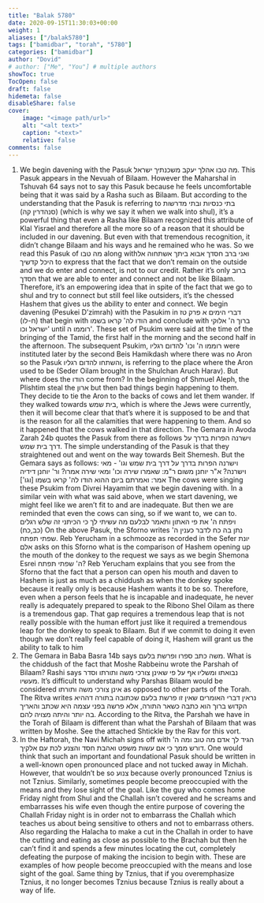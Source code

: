 ```yaml
---
title: "Balak 5780"
date: 2020-09-15T11:30:03+00:00
weight: 1
aliases: ["/balak5780"]
tags: ["bamidbar", "torah", "5780"]
categories: ["bamidbar"]
author: "Dovid"
# author: ["Me", "You"] # multiple authors
showToc: true
TocOpen: false
draft: false
hidemeta: false
disableShare: false
cover:
    image: "<image path/url>"
    alt: "<alt text>"
    caption: "<text>"
    relative: false
comments: false
---
```

1) We begin davening with the Pasuk מה טבו אהלך יעקב משכנתיך ישראל. This Pasuk appears in the Nevuah of Bilaam. However the Maharshal in Tshuvah 64 says not to say this Pasuk because he feels uncomfortable being that it was said by a Rasha such as Bilaam. But according to the understanding that the Pasuk is referring to בתי כנסיות ובתי מדרשות (סנהדרין קה) (which is why we say it when we walk into shul), it’s a powerful thing that even a Rasha like Bilaam recognized this attribute of Klal Yisrael and therefore all the more so of a reason that it should be included in our davening.
But even with that tremendous recognition, it didn’t change Bilaam and his ways and he remained who he was. So we read this Pasuk of מה טבו along withואני ברב חסדך אבוא ביתך אשתחוה אל היכל קדשיך to express that the fact that we don’t remain on the outside and we do enter and connect, is not to our credit. Rather it’s only ברוב חסדך that we are able to enter and connect and not be like Bilaam. Therefore, it’s an empowering idea that in spite of the fact that we go to shul and try to connect but still feel like outsiders, it’s the chessed Hashem that gives us the ability to enter and connect.
We begin davening (Pesukei D’zimrah) with the Pasukim in דברי הימים א פרק טז (ח-לו) that begin with הודו לה' קראו בשמו and conclude with ברוך ה' אלוקי ישראל וכו' until רוממו ה'. These set of Psukim were said at the time of the bringing of the Tamid, the first half in the morning and the second half in the afternoon. The subsequent Psukim, רוממו ה' וכו' להדום רגליו were instituted later by the second Beis Hamikdash where there was no Aron so the Pasuk והשתחו להדום רגליו, is referring to the place where the Aron used to be (Seder Oilam brought in the Shulchan Aruch Harav). But where does the הודו come from?
In the beginning of Shmuel Aleph, the Plishtim steal the ארון but then bad things begin happening to them. They decide to tie the Aron to the backs of cows and let them wander. If they walked towards בית שמש, which is where the Jews were currently, then it will become clear that that’s where it is supposed to be and that is the reason for all the calamities that were happening to them. And so it happened that the cows walked in that direction. The Gemara in Avoda Zarah 24b quotes the Pasuk from there as follows וישרנה הפרות בדרך על דרך בית שמש. The simple understanding of the Pasuk is that they straightened out and went on the way towards Beit Shemesh. But the Gemara says as follows:
וישרנה הפרות בדרך על דרך בית שמש וגו' - מאי וישרנה? א"ר יוחנן משום ר"מ: שאמרו שירה וכו' ומאי שירה אמרו? ור' יוחנן דידיה אמר: ואמרתם ביום ההוא הודו לה' קראו בשמו [וגו']
The cows were singing these Psukim from Divrei Hayamim that we begin davening with. In a similar vein with what was said above, when we start davening, we might feel like we aren’t fit to and are inadequate. But then we are reminded that even the cows can sing, so if we want to, we can to.  
ויפתח ה' את פי האתון ותאמר לבלעם מה עשיתי לך כי הכיתני זה שלש רגלים (כב,כח)
On the above Pasuk, the Sforno writes נתן בה כח לדבר כענין ה' שפתי תפתח. Reb Yerucham in a schmooze as recorded in the Sefer יונת אלם asks on this Sforno what is the comparison of Hashem opening up the mouth of the donkey to the request we says as we begin Shemona Esrei ה' שפתי תפתח? Reb Yerucham explains that you see from the Sforno that the fact that a person can open his mouth and daven to Hashem is just as much as a chiddush as when the donkey spoke because it really only is because Hashem wants it to be so. Therefore, even when a person feels that he is incapable and inadequate, he never really is adequately prepared to speak to the Ribono Shel Oilam as there is a tremendous gap. That gap requires a tremendous leap that is not really possible with the human effort just like it required a tremendous leap for the donkey to speak to Bilaam. But if we commit to doing it even though we don’t really feel capable of doing it, Hashem will grant us the ability to talk to him
2) The Gemara in Baba Basra 14b says משה כתב ספרו ופרשת בלעם. What is the chiddush of the fact that Moshe Rabbeinu wrote the Parshah of Bilaam?
Rashi says נבואתו ומשליו אף על פי שאינן צורכי משה ותורתו וסדר מעשיו. It’s difficult to understand why Parshas Bilaam would be considered אינן צורכי משה ותורתו as opposed to other parts of the Torah.
The Ritva writes נראין דברי האומרים שאין זו פרשת בלעם שכתובה בתורה דההיא הקדוש ברוך הוא כתבה כשאר התורה, אלא פרשה בפני עצמה היא שכתב והאריך בה יותר והיתה מצויה להם. According to the Ritva, the Parshah we have in the Torah of Bilaam is different than what the Parshah of Bilaam that was written by Moshe.
See the attached Shtickle by the Rav for this vort.
3) In the Haftorah, the Navi Michah signs off with הגיד לך אדם מה טוב ומה ה' דורש ממך כי אם עשות משפט ואהבת חסד והצנע לכת עם אלקיך. One would think that such an important and foundational Pasuk should be written in a well-known open pronounced place and not tucked away in Michah. However, that wouldn’t be so צנוע because overly pronounced Tznius is not Tznius.
Similarly, sometimes people become preoccupied with the means and they lose sight of the goal. Like the guy who comes home Friday night from Shul and the Challah isn’t covered and he screams and embarrasses his wife even though the entire purpose of covering the Challah Friday night is in order not to embarrass the Challah which teaches us about being sensitive to others and not to embarrass others. Also regarding the Halacha to make a cut in the Challah in order to have the cutting and eating as close as possible to the Brachah but then he can’t find it and spends a few minutes locating the cut, completely defeating the purpose of making the incision to begin with. These are examples of how people become preoccupied with the means and lose sight of the goal. Same thing by Tznius, that if you overemphasize Tznius, it no longer becomes Tznius because Tznius is really about a way of life.
